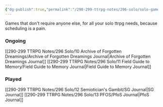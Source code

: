 ```yaml
---
{"dg-publish":true,"permalink":"/290-299-ttrpg-notes/296-solo/solo-games/"}
---
```



Games that don't require anyone else, for all your solo ttrpg needs, because scheduling is a pain.

### Ongoing

[[290-299 TTRPG Notes/296 Solo/10 Archive of Forgotten Dreamings/Archive of Forgotten Dreamings Journal\|Archive of Forgotten Dreamings Journal]]
[[290-299 TTRPG Notes/296 Solo/11 Field Guide to Memory/Field Guide to Memory Journal\|Field Guide to Memory Journal]] 

### Played

[[290-299 TTRPG Notes/296 Solo/12 Semiotician's Gambit/SG Journal\|SG Journal]]
[[290-299 TTRPG Notes/296 Solo/13 PFOS/PfoS Journal\|PfoS Journal]]